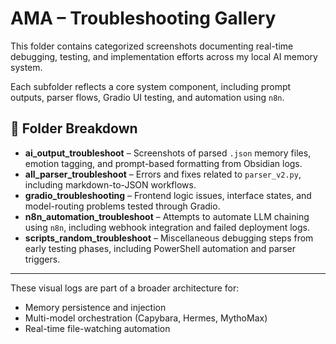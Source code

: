 # AMA – Troubleshooting Gallery

This folder contains categorized screenshots documenting real-time debugging, testing, and implementation efforts across my local AI memory system.

Each subfolder reflects a core system component, including prompt outputs, parser flows, Gradio UI testing, and automation using `n8n`.

## 📁 Folder Breakdown

- **ai_output_troubleshoot** – Screenshots of parsed `.json` memory files, emotion tagging, and prompt-based formatting from Obsidian logs.
- **all_parser_troubleshoot** – Errors and fixes related to `parser_v2.py`, including markdown-to-JSON workflows.
- **gradio_troubleshooting** – Frontend logic issues, interface states, and model-routing problems tested through Gradio.
- **n8n_automation_troubleshoot** – Attempts to automate LLM chaining using `n8n`, including webhook integration and failed deployment logs.
- **scripts_random_troubleshoot** – Miscellaneous debugging steps from early testing phases, including PowerShell automation and parser triggers.

---

These visual logs are part of a broader architecture for:
- Memory persistence and injection
- Multi-model orchestration (Capybara, Hermes, MythoMax)
- Real-time file-watching automation
